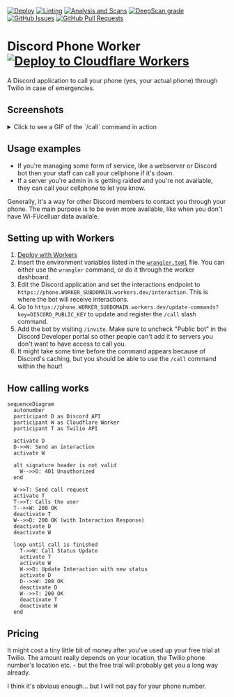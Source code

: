 [![Deploy](https://img.shields.io/github/workflow/status/biaw/phone/Build%20and%20publish?label=build)](https://github.com/biaw/phone/actions/workflows/build-and-publish.yml)
[![Linting](https://img.shields.io/github/workflow/status/biaw/phone/Linting?label=quality)](https://github.com/biaw/phone/actions/workflows/linting.yml)
[![Analysis and Scans](https://img.shields.io/github/workflow/status/biaw/phone/Analysis%20and%20Scans?label=scan)](https://github.com/biaw/phone/actions/workflows/analysis-and-scans.yml)
[![DeepScan grade](https://deepscan.io/api/teams/16173/projects/19527/branches/625870/badge/grade.svg)](https://deepscan.io/dashboard#view=project&tid=16173&pid=19527&bid=625870)
[![GitHub Issues](https://img.shields.io/github/issues-raw/biaw/phone.svg)](https://github.com/biaw/phone/issues)
[![GitHub Pull Requests](https://img.shields.io/github/issues-pr-raw/biaw/phone.svg)](https://github.com/biaw/phone/pulls)

# Discord Phone Worker [![Deploy to Cloudflare Workers](https://deploy.workers.cloudflare.com/button)](https://deploy.workers.cloudflare.com/?url=https://github.com/biaw/phone)

A Discord application to call your phone (yes, your actual phone) through Twilio in case of emergencies.

## Screenshots

<details>
  <summary>Click to see a GIF of the `/call` command in action</summary>
  
  ![biaw phone optimized](https://user-images.githubusercontent.com/10573728/178745844-a582e66a-9865-44cd-b6ef-15dd8ca023f6.gif)
</details>

## Usage examples

* If you're managing some form of service, like a webserver or Discord bot then your staff can call your cellphone if it's down.
* If a server you're admin in is getting raided and you're not available, they can call your cellphone to let you know.

Generally, it's a way for other Discord members to contact you through your phone. The main purpose is to be even more available, like when you don't have Wi-Fi/celluar data availale.

## Setting up with Workers

1. [Deploy with Workers](https://deploy.workers.cloudflare.com/?url=https://github.com/biaw/phone)
2. Insert the environment variables listed in the [`wrangler.toml`](https://github.com/biaw/phone/blob/main/wrangler.toml) file. You can either use the `wrangler` command, or do it through the worker dashboard.
3. Edit the Discord application and set the interactions endpoint to `https://phone.WORKER_SUBDOMAIN.workers.dev/interaction`. This is where the bot will receive interactions.
4. Go to `https://phone.WORKER_SUBDOMAIN.workers.dev/update-commands?key=DISCORD_PUBLIC_KEY` to update and register the `/call` slash command.
5. Add the bot by visiting `/invite`. Make sure to uncheck "Public bot" in the Discord Developer portal so other people can't add it to servers you don't want to have access to call you.
6. It might take some time before the command appears because of Discord's caching, but you should be able to use the `/call` command within the hour!

## How calling works

```mermaid
sequenceDiagram
  autonumber
  participant D as Discord API
  participant W as Cloudflare Worker
  participant T as Twilio API

  activate D
  D->>W: Send an interaction
  activate W

  alt signature header is not valid
    W-->>D: 401 Unauthorized
  end

  W->>T: Send call request
  activate T
  T->>T: Calls the user
  T-->>W: 200 OK
  deactivate T
  W-->>D: 200 OK (with Interaction Response)
  deactivate D
  deactivate W

  loop until call is finished
    T->>W: Call Status Update
    activate T
    activate W
    W->>D: Update Interaction with new status
    activate D
    D-->>W: 200 OK
    deactivate D
    W-->>T: 200 OK
    deactivate T
    deactivate W
  end
```

## Pricing

It might cost a tiny little bit of money after you've used up your free trial at Twilio. The amount really depends on your location, the Twilio phone number's location etc. - but the free trial will probably get you a long way already.

I think it's obvious enough... but I will not pay for your phone number.
